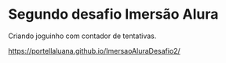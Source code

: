 # Segundo desafio Imersão Alura

Criando joguinho com contador de tentativas.

https://portellaluana.github.io/ImersaoAluraDesafio2/
